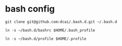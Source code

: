 bash config
===========


`git clone git@github.com:dcai/.bash.d.git ~/.bash.d`

`ln -s ~/bash.d/bashrc $HOME/.bash_profile`

`ln -s ~/bash.d/profile $HOME/.profile`
